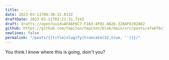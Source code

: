 ```yaml
---
title: . . .
date: 2023-03-11T06:30:12.613Z
draftDate: 2023-03-11T02:21:31.724Z
draft: drafts://open?uuid=AFA6F6C7-F163-4F01-8A26-328AF6192A62
github: https://github.com/tepiton/tepiton/blob/main/src/posts/afa6f6c7-f163-4f01-8a26-328af6192a62.md
newlines: false
permalink: "/posts/{{title|slugify|truncate(32,true, '')}}/"
---
```

You think I know where this is going, doin't you?
